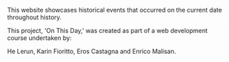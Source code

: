 This website showcases historical events that occurred on the current date throughout history. 

This project, 'On This Day,' was created as part of a web development course undertaken by:

He Lerun, Karin Fioritto, Eros Castagna and Enrico Malisan.
